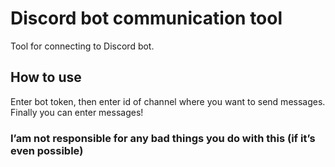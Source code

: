 # Discord bot communication tool
Tool for connecting to Discord bot.

## How to use
Enter bot token, then enter id of channel where you want to send messages. Finally you can enter messages!

### I’am not responsible for any bad things you do with this (if it’s even possible)
